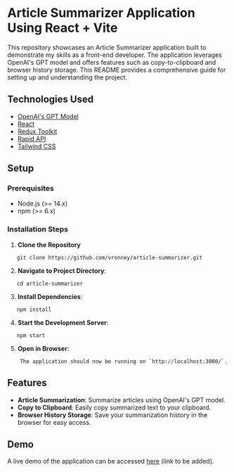 # Article Summarizer Application Using React + Vite

This repository showcases an Article Summarizer application built to demonstrate my skills as a front-end developer. The application leverages OpenAI's GPT model and offers features such as copy-to-clipboard and browser history storage. This README provides a comprehensive guide for setting up and understanding the project.

## Technologies Used

- [OpenAI's GPT Model](https://openai.com/research/gpt-3)
- [React](https://reactjs.org/)
- [Redux Toolkit](https://redux-toolkit.js.org/)
- [Rapid API](https://rapidapi.com/)
- [Tailwind CSS](https://tailwindcss.com/)

## Setup

### Prerequisites

- Node.js (>= 14.x)
- npm (>= 6.x)

### Installation Steps

1. **Clone the Repository**
```
   git clone https://github.com/vronney/article-summarizer.git
```


2. **Navigate to Project Directory**:  
```
   cd article-summarizer
```


3. **Install Dependencies**:  
```
   npm install
```


4. **Start the Development Server**:  
```
   npm start
```


5. **Open in Browser**:  
```
    The application should now be running on `http://localhost:3000/`.
```

## Features

- **Article Summarization**: Summarize articles using OpenAI's GPT model.
- **Copy to Clipboard**: Easily copy summarized text to your clipboard.
- **Browser History Storage**: Save your summarization history in the browser for easy access.

## Demo

A live demo of the application can be accessed [here](#) (link to be added).

